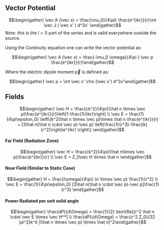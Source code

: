  ## Vector Potential 
$$\begin{gather} \vec A (\vec x) = \frac{\mu_0}{4\pi} \frac{e^{ikr}}{r}\int \vec J ( \vec x' ) d^3x' \end{gather}$$
Note: this is the $l=0$ part of the series and is valid everywhere outside the source.

Using the Continuity equation one can write the vector potential as:


$$\begin{gather} \vec A (\vec x) = \frac{-\mu_0 \omega}{4\pi } \vec p \frac{e^{ikr}}{r}\end{gather}$$

Where the electric dipole moment $\vec p$ is defined as: 

$$\begin{gather} \vec p = \int \vec x' \rho (\vec x') d^3x'\end{gather}$$

## Fields
$$\begin{gather} \vec H = \frac{ck^2}{4\pi}(\hat n \times \vec p)\frac{e^{ikr}}{r}\left(1-\frac{1}{ikr}\right) \\ \vec E = \frac{1}{4\pi\epsilon_0} \left\{k^2(\hat n \times \vec p)\times \hat n \frac{e^{ikr}}{r} + [3\hat n(\hat n \cdot \vec p)-\vec p] \left(\frac{1}{r^3}-\frac{ik}{r^2}\right)e^{ikr} \right\} \end{gather}$$
#### Far Field (Radiation Zone)
$$\begin{gather} \vec H = \frac{ck^2}{4\pi}(\hat n\times \vec p)\frac{e^{ikr}}{r} \\ \vec E = Z_0\vec H \times \hat n \end{gather}$$
#### Near Field (Similar to Static Case)
$$\begin{gather} H = \frac{i\omega}{4\pi} (n \times \vec p) \frac{1}{r^2} \\ \vec E = \frac{1}{4\pi\epsilon_0} [3\hat n(\hat n \cdot \vec p)-\vec p]\frac{1}{r^3} \end{gather}$$
#### Power Radiated per unit solid angle
$$\begin{gather} \frac{dP}{d\Omega} = \frac{1}{2} \text{Re}[r^2 \hat n \cdot \vec E \times \vec H^*]  \\ \frac{dP}{d\Omega} = \frac{c^2 Z_0}{32 \pi^2}k^4 |(\hat n \times \vec p) \times \hat n|^2\end{gather}$$